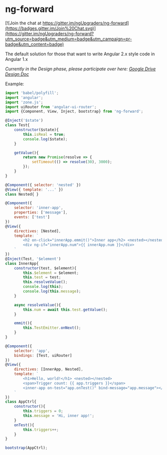 # ng-forward

[![Join the chat at https://gitter.im/ngUpgraders/ng-forward](https://badges.gitter.im/Join%20Chat.svg)](https://gitter.im/ngUpgraders/ng-forward?utm_source=badge&utm_medium=badge&utm_campaign=pr-badge&utm_content=badge)

The default solution for those that want to write Angular 2.x style code in Angular 1.x

*Currently in the Design phase, please participate over here: [Google Drive Design Doc](https://docs.google.com/document/d/1oq0T0-jicGzc5uYJc0LE1ZBHm0w1lhVB4IVqUPXWSCg/edit)*


Example:

```js
import 'babel/polyfill';
import 'angular';
import 'zone.js';
import uiRouter from 'angular-ui-router';
import {Component, View, Inject, bootstrap} from 'ng-forward';

@Inject('$state')
class Test{
	constructor($state){
		this.isReal = true;
		console.log($state);
	}

	getValue(){
		return new Promise(resolve => {
			setTimeout(() => resolve(30), 3000);
		});
	}
}

@Component({ selector: 'nested' })
@View({ template: '...' })
class Nested{ }

@Component({
	selector: 'inner-app',
	properties: ['message'],
	events: ['test']
})
@View({
	directives: [Nested],
	template: `
		<h2 on-click="innerApp.emmit()">Inner app</h2> <nested></nested>
		<div ng-if="innerApp.num">{{ innerApp.num }}</div>
	`
})
@Inject(Test, '$element')
class InnerApp{
	constructor(test, $element){
		this.$element = $element;
		this.test = test;
		this.resolveValue();
		console.log(this);
		console.log(this.message);
	}

	async resolveValue(){
		this.num = await this.test.getValue();
	}

	emmit(){
		this.TestEmitter.onNext();
	}
}

@Component({
	selector: 'app',
	bindings: [Test, uiRouter]
})
@View({
	directives: [InnerApp, Nested],
	template: `
		<h1>Hello, world!</h1> <nested></nested>
		<span>Trigger count: {{ app.triggers }}</span>
		<inner-app on-test="app.onTest()" bind-message="app.message"></inner-app>
	`
})
class AppCtrl{
	constructor(){
		this.triggers = 0;
		this.message = 'Hi, inner app!';
	}
	onTest(){
		this.triggers++;
	}
}

bootstrap(AppCtrl);


```
